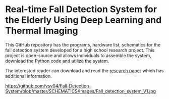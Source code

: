 # Real-time Fall Detection System for the Elderly Using Deep Learning and Thermal Imaging

This GitHub repository has the programs, hardware list, schematics for the fall detection system developed for a high school research project. This project is open-source and allows individuals to assemble the system, download the Python code and utilize the system. 

The interested reader can download and read the [research paper](https://github.com/vsv04/Fall-Detection-System/blob/master/RESEARCH%20PAPER/Research%20Paper.pdf) which has additional information.

https://github.com/vsv04/Fall-Detection-System/blob/master/SCHEMATICS/Images/Fall_detection_system_V1.jpg
